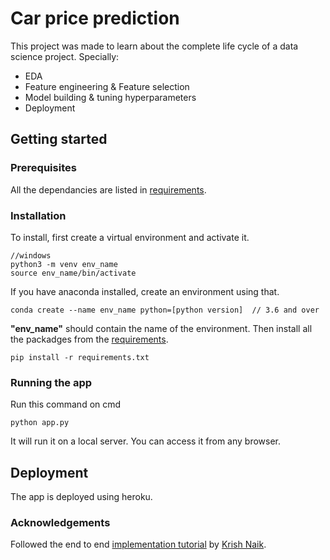# Car price prediction
This project was made to learn about the complete life cycle of a data science project. Specially:
- EDA
- Feature engineering & Feature selection
- Model building & tuning hyperparameters
- Deployment

## Getting started
### Prerequisites
All the dependancies are listed in <a href="https://github.com/ishmamt/car-price-prediction/blob/master/requirements.txt">requirements</a>.

### Installation
To install, first create a virtual environment and activate it.
```
//windows
python3 -m venv env_name
source env_name/bin/activate
```
If you have anaconda installed, create an environment using that.
```
conda create --name env_name python=[python version]  // 3.6 and over
```
**"env_name"** should contain the name of the environment. Then install all the packadges from the <a href="https://github.com/ishmamt/car-price-prediction/blob/master/requirements.txt">requirements</a>.
```
pip install -r requirements.txt
```

### Running the app
Run this command on cmd
```
python app.py
```
It will run it on a local server. You can access it from any browser.

## Deployment
The app is deployed using heroku.

### Acknowledgements
Followed the end to end <a href="https://youtu.be/p_tpQSY1aTs">implementation tutorial</a> by <a href="https://www.youtube.com/user/krishnaik06">Krish Naik</a>.

